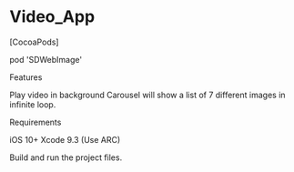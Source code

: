 Video_App
=====================
 [CocoaPods]
 
   pod 'SDWebImage'
 
Features

Play video in background
Carousel will show a list of 7 different images in infinite loop.

Requirements

iOS 10+
Xcode 9.3 (Use ARC)

Build and run the project files. 


